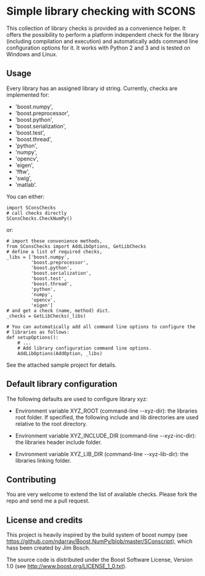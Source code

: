 # Simple library checking with SCONS

This collection of library checks is provided as a convenience helper. It 
offers the possibility to perform a platform independent check for the library
(including compilation and execution) and automatically adds command line
configuration options for it. It works with Python 2 and 3 and is tested on Windows and Linux.

## Usage

Every library has an assigned library id string. Currently, checks are
implemented for:

- 'boost.numpy',
- 'boost.preprocessor',
- 'boost.python',
- 'boost.serialization',
- 'boost.test',
- 'boost.thread',
- 'python',
- 'numpy',
- 'opencv',
- 'eigen',
- 'fftw',
- 'swig',
- 'matlab'.

You can either:

```
import SConsChecks
# call checks directly
SConsChecks.CheckNumPy()
```

or:

```
# import these convenience methods,
from SConsChecks import AddLibOptions, GetLibChecks
# define a list of required checks,
_libs = ['boost.numpy',
         'boost.preprocessor',
         'boost.python',
         'boost.serialization',
         'boost.test',
         'boost.thread',
         'python',
         'numpy',
         'opencv',
         'eigen']
# and get a check (name, method) dict.
_checks = GetLibChecks(_libs)

# You can automatically add all command line options to configure the
# libraries as follows:
def setupOptions():
    # ...
    # Add library configuration command line options.
    AddLibOptions(AddOption, _libs)
```

See the attached sample project for details.


## Default library configuration

The following defaults are used to configure library xyz:

- Environment variable XYZ_ROOT (command-line --xyz-dir):
  the libraries root folder. If specified, the following include and 
  lib directories are used relative to the root directory.

- Environment variable XYZ_INCLUDE_DIR (command-line --xyz-inc-dir):
  the libraries header include folder.

- Environment variable XYZ_LIB_DIR (command-line --xyz-lib-dir):
  the libraries linking folder.

## Contributing

You are very welcome to extend the list of available checks. Please fork the
repo and send me a pull request.

## License and credits

This project is heavily inspired by the build system of boost numpy 
(see https://github.com/ndarray/Boost.NumPy/blob/master/SConscript), which
hass been created by Jim Bosch.

The source code is distributed under the Boost Software License, Version 1.0
(see http://www.boost.org/LICENSE_1_0.txt).
